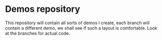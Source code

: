 Demos repository
=====================================

This repository will contain all sorts of demos I create, each branch will
contain a different demo, we shall see if such a layout is comfortable.
Look at the branches for actual code.